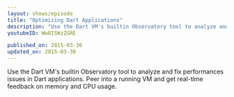 ```yaml
---
layout: shows/episode
title: "Optimizing Dart Applications"
description: "Use the Dart VM's builtin Observatory tool to analyze and fix performances issues in Dart applications. Peer into a running VM and get real-time feedback on memory and CPU usage."
youtubeID: Ww8ISWzZGRE

published_on: 2015-03-30
updated_on: 2015-03-30
---
```


Use the Dart VM's builtin Observatory tool to analyze and fix performances issues in Dart applications. Peer into a running VM and get real-time feedback on memory and CPU usage.
